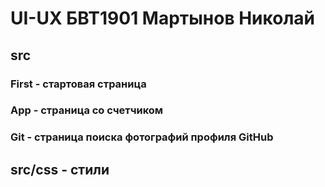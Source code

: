 # UI-UX БВТ1901 Мартынов Николай
## src
### First - стартовая страница
### App - страница со счетчиком
### Git - страница поиска фотографий профиля GitHub
## src/css - стили
